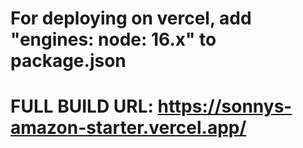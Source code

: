 # For deploying on vercel, add "engines: node: 16.x" to package.json

# FULL BUILD URL: https://sonnys-amazon-starter.vercel.app/
